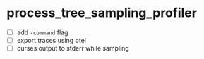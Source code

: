 # process_tree_sampling_profiler

- [ ] add `-command` flag
- [ ] export traces using otel
- [ ] curses output to stderr while sampling
